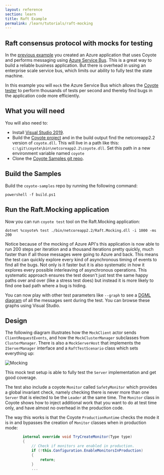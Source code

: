 ```yaml
---
layout: reference
section: learn
title: Raft Example
permalink: /learn/tutorials/raft-mocking
---
```


## Raft consensus protocol with mocks for testing

In the [previous example](raft-azure) you created an Azure application that uses Coyote
and performs messaging using [Azure Service Bus](https://azure.microsoft.com/en-us/services/service-bus/).  This is a great way to build
a reliable business application.  But there is overhead in using an enterprise scale
service bus, which limits our ability to fully test the state machine.

In this example you will `mock` the Azure Service Bus which allows the [Coyote tester](/coyote/learn/tools/testing)
to perform thousands of tests per second and thereby find bugs in the application code more efficiently.

## What you will need

You will also need to:
- Install [Visual Studio 2019](https://visualstudio.microsoft.com/downloads/).
- Build the [Coyote project](/coyote/learn/get-started/install) and in the build output find the netcoreapp2.2 version of `coyote.dll`.
This will live in a path like this: `c:\git\coyote\bin\netcoreapp2.2\coyote.dll`.  Set this path in a new environment variable named `coyote`
- Clone the [Coyote Samples git repo](http://github.com/microsoft/coyote-samples).


## Build the Samples

Build the `coyote-samples` repo by running the following command:

```
powershell -f build.ps1
```

## Run the Raft.Mocking application

Now you can run `coyote test` tool on the Raft.Mocking application:

```shell
dotnet %coyote% test ./bin/netcoreapp2.2/Raft.Mocking.dll -i 1000 -ms 200
```

Notice because of the mocking of Azure API's this application is now able to run 200 steps per iteration and a thousand
iterations pretty quickly, much faster than if all those messages were going to Azure and back.  This means the test
can quickly explore every kind of asynchronous timing of events to find all the bugs.  Not only is it faster but it is
also systematic in how it explores every possible interleaving of asynchronous operations.  This systematic approach ensures
the test doesn't just test the same happy paths over and over (like a stress test does) but instead it is more likely to
find one bad path where a bug is hiding.

You can now play with other test parameters like `--graph` to see a [DGML diagram](/coyote/learn/tools/dgml) of all
the messages sent during the test.
You can browse these graphs using Visual Studio.

## Design

 The following diagram illustrates how the `MockClient` actor sends `ClientRequestEvents`, and how the `MockClusterManager` subclasses
 from `ClusterManager`. There is also a `MockServerHost` that implements the `IServerManager` interface and a `RaftTestScenario`
 class which sets everything up:

 ![Mocking](../../assets/images/RaftMocking.svg)

This mock test setup is able to fully test the `Server` implementation and get good coverage.

The test also include a coyote `Monitor`
called `SafetyMonitor` which provides a global invariant check, namely checking there is never more than one `Server` that is
elected to be the `Leader` at the same time.  The `Monitor` class in Coyote shows how to inject additional work that you want
to do at test time only, and have almost no overhead in the production code.

The way this works is that the Coyote `ProductionRuntime` checks the mode it is in and bypasses the creation of `Monitor` classes
when in production mode:

```c#
        internal override void TryCreateMonitor(Type type)
        {
            // Check if monitors are enabled in production.
            if (!this.Configuration.EnableMonitorsInProduction)
            {
                return;
            }
            ...
```
